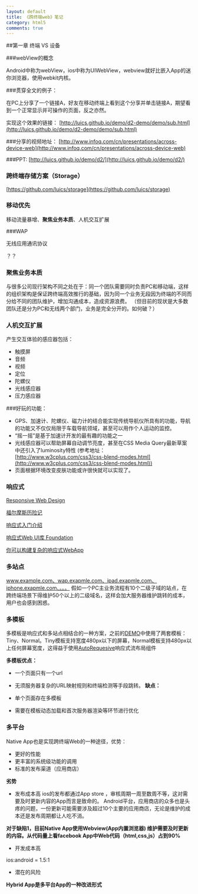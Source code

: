 ```yaml
---
layout: default
title: 《跨终端web》笔记
category: html5
comments: true
---
```

##第一章 终端 VS 设备

###webView的概念

Android中称为webView，ios中称为UIWebView，webview就好比嵌入App的迷你浏览器，使用webkit内核。

###贯穿全文的例子：

在PC上分享了一个链接A，好友在移动终端上看到这个分享并单击链接A，期望看到一个正常显示并可操作的页面，反之亦然。

实现这个效果的链接：
[http://luics.github.io/demo/d2-demo/demo/sub.html](http://luics.github.io/demo/d2-demo/demo/sub.html)

###分享的视频地址：
[http://www.infoq.com/cn/presentations/across-device-web](http://www.infoq.com/cn/presentations/across-device-web)

###PPT:
[http://luics.github.io/demo/d2/](http://luics.github.io/demo/d2/)

### 跨终端存储方案（Storage）
[https://github.com/luics/storage](https://github.com/luics/storage)

### 移动优先
移动流量暴增、**聚焦业务本质**、人机交互扩展

###WAP

无线应用通讯协议

？？

### 聚焦业务本质

与很多公司现行架构不同之处在于：同一个团队需要同时负责PC和移动端，这样的组织架构是保证跨终端高效推行的基础，因为同一个业务无段因为终端的不同而分给不同的团队维护，增加沟通成本，造成资源浪费。
（但目前的现状是大多数团队还是分为PC和无线两个部门，业务是完全分开的。如何破？）
### 人机交互扩展
产生交互体验的感应器包括：

* 触摸屏
* 音频
* 视频
* 定位
* 陀螺仪
* 光线感应器
* 压力感应器


###好玩的功能：
* GPS、加速计、陀螺仪、磁力计的结合能实现传统导航仪所具有的功能，导航的功能又不仅仅局限于车载导航领域，甚至可以用作个人运动的监控。
* “摇一摇”是基于加速计开发的最有趣的功能之一
* 光线感应器可以帮助屏幕自动调节亮度，甚至在CSS Media Query最新草案中还引入了luminosity特性 (参考地址：[http://www.w3cplus.com/css3/css-blend-modes.html](http://www.w3cplus.com/css3/css-blend-modes.html)) 
* 页面根据环境改变皮肤功能或许很快就可以实现了。

 ### 响应式
 
 [Responsive Web Design](http://alistapart.com/article/responsive-web-design)
 
 [福尔摩斯历险记](http://alistapart.com/d/responsive-web-design/ex/ex-site-flexible.html)
 
 [响应式入门介绍](http://www.ruanyifeng.com/blog/2012/05/responsive_web_design.html)
 
 [响应式Web UI库 Foundation](https://github.com/zurb/foundation)
 
 
[你可以构建复杂的响应式WebApp](http://adioso.com/blog/2013/06/responsifying-adioso/)

### 多站点

www.example.com、wap.exapmle.com、ipad.exapmle.com、iphone.exapmle.com、。。。
假如一个PC主业务流程有10个二级子域的站点，在跨终端场景下得维护50个以上的二级域名，这样会加大服务器维护跳转的成本，用户也会感到困惑。

### 多模板

多模板是响应式和多站点相结合的一种方案，之前的[DEMO]()中使用了两套模板：Tiny、Normal。Tiny模板支持宽度480px以下的屏幕，Normal模板支持480px以上任何屏幕宽度，这得益于使用[AutoRequesive](https://github.com/xudafeng/autoResponsive)响应式流布局组件

**多模板优点：**

* 一个页面只有一个url
* 无须服务器复杂的URL映射规则和终端检测等手段跳转。
**缺点：**

* 单个页面存在多模板
* 需要在模板动态加载和首次服务器渲染等环节进行优化




### 多平台
Native App也是实现跨终端Web的一种途径，优势：

* 更好的性能
* 更丰富的系统级功能的调用
* 标准的发布渠道（应用商店）

**劣势**

* 发布成本高
ios的发布都通过App store ，审核周期一周至数周不等，这对需要及时更新内容的App而言是致命的。
Android平台，应用商店的众多也是头疼的问题，一份更新可能需要涉及超过10个主要的应用商店，无论是维护的成本还是发布周期都让人吃不消。

**对于缺陷1，目前Native App使用Webview(App内置浏览器) 维护需要及时更新的内容。从代码量上看facebook App中Web代码（html,css,js）占到90%**


* 开发成本高

ios:android = 1.5:1


* 潜在的风险 

**Hybrid App是多平台App的一种改进形式**


